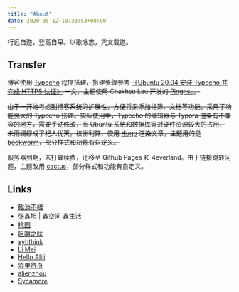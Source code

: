 ```yaml
---
title: "About"
date: 2020-05-12T10:38:53+08:00
---
```


行远自迩，登高自卑。以歌咏志，凭文载道。

## Transfer

~~博客使用 [Typecho](http://typecho.org/) 程序搭建，搭建步骤参考 [《Ubuntu 20.04 安装 Typecho 并完成 HTTPS 认证》](/posts/ubuntu-20.04-安装-typecho-并完成-https-认证/) 一文，主题使用 Chakhsu Lau 开发的 [Pinghsu](https://github.com/chakhsu/pinghsu)。~~

~~由于一开始考虑到博客系统的扩展性，方便将来添加相簿、文档等功能，采用了功能强大的 Typecho 搭建。实际使用中，Typecho 的编辑器与 Typora 渲染有不兼容的地方，需要手动修改，而 Ubuntu 系统和数据库等对硬件资源较大的占用，未雨绸缪成了杞人忧天。权衡利弊，使用 [Hugo](https://gohugo.io/) 渲染文章，主题用的是 [bookworm](https://github.com/gethugothemes/bookworm)，部分样式和功能有自定义。~~

服务器到期，未打算续费，迁移至 Github Pages 和 4everland。由于链接跳转问题，主题改用 [cactus](https://github.com/monkeyWzr/hugo-theme-cactus)，部分样式和功能有自定义。

## Links

- [臨池不輟](https://keelii.com/archives/)
- [张鑫旭 | 鑫空间 鑫生活](https://www.zhangxinxu.com/wordpress/)
- [桃园](https://www.taoweng.site/)
- [咀嚼之味](https://jerryzou.com/all-articles/)
- [xyhthink](https://www.xyhthink.com/archives/)
- [Li Mei](https://limeii.github.io/tag/)
- [Hello Alili](https://alili.tech/)
- [浪里行舟](https://www.jianshu.com/u/9d5bd9366003)
- [alienzhou](https://www.alienzhou.com/)
- [Sycamore](https://sycamore.fun/#/category)
